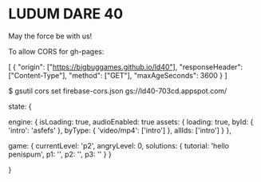 LUDUM DARE 40
=============

May the force be with us!

To allow CORS for gh-pages:

[
    {
      "origin": ["https://bigbuggames.github.io/ld40"],
      "responseHeader": ["Content-Type"],
      "method": ["GET"],
      "maxAgeSeconds": 3600
    }
]

$ gsutil cors set firebase-cors.json gs://ld40-703cd.appspot.com/

state: {

  engine: {
    isLoading: true,
    audioEnabled: true
    assets: {
      loading: true,
      byId: {
        'intro': 'asfefs'
      },
      byType: {
        'video/mp4': ['intro']
      },
      allIds: ['intro']
    }
  },

  game: {
    currentLevel: 'p2',
    angryLevel: 0,
    solutions: {
      tutorial: 'hello penispum',
      p1: '',
      p2: '',
      p3: ''
    }
  }

}
